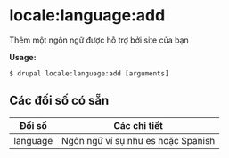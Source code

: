 # locale:language:add
Thêm một ngôn ngữ được hỗ trợ bởi site của bạn

**Usage:**
```
$ drupal locale:language:add [arguments]
```

## Các đối số có sẵn
Đối số | Các chi tiết
---------|-------------
language | Ngôn ngữ ví sụ như es hoặc Spanish

